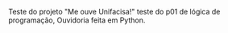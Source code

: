 Teste do projeto "Me ouve Unifacisa!"
teste do p01 de lógica de programação, Ouvidoria feita em Python. 
